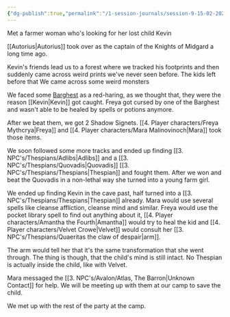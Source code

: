 ```yaml
---
{"dg-publish":true,"permalink":"/1-session-journals/session-9-15-02-2025/"}
---
```


Met a farmer woman who's looking for her lost child Kevin

[[Autorius\|Autorius]] took over as the captain of the Knights of Midgard a long time ago.

Kevin's friends lead us to a forest where we tracked his footprints and then suddenly came across weird prints we've never seen before. The kids left before that We came across some weird monsters 

We faced some [Barghest](https://2e.aonprd.com/Monsters.aspx?ID=2846)  as a red-haring, as we thought that, they were the reason [[Kevin\|Kevin]] got caught. Freya got cursed by one of the Barghest and wasn't able to be healed by spells or potions anymore.

After we beat them, we got 2 Shadow Signets. [[4. Player characters/Freya Mythcrya\|Freya]] and [[4. Player characters/Mara Malinovinoch\|Mara]] took those items.

We soon followed some more tracks and ended up finding [[3. NPC's/Thespians/Adlibs\|Adlibs]] and a [[3. NPC's/Thespians/Quovadis\|Quovadis]] [[3. NPC's/Thespians/Thespians\|Thespian]] and fought them. After we won and beat the Quovadis in a non-lethal way she turned into a young farm girl. 

We ended up finding Kevin in the cave past, half turned into a [[3. NPC's/Thespians/Thespians\|Thespian]] already. Mara would use several spells like cleanse affliction, cleanse mind and similar. Freya would use the pocket library spell to find out anything about it, [[4. Player characters/Amantha the Fourth\|Amantha]] would try to heal the kid and [[4. Player characters/Velvet Crowe\|Velvet]] would consult her [[3. NPC's/Thespians/Quaeritas the claw of despair\|arm]]. 

The arm would tell her that it's the same transformation that she went through. The thing is though, that the child's mind is still intact. No Thespian is actually inside the child, like with Velvet. 

Mara messaged the [[3. NPC's/Avalon/Atlas, The Barron\|Unknown Contact]] for help. We will be meeting up with them at our camp to save the child.

We met up with the rest of the party at the camp.







